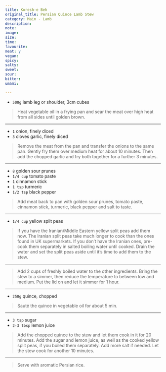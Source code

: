 ```yaml
---
title: Koresh-e Beh
original_title: Persian Quince Lamb Stew
category: Main - Lamb
description:
note:
image:
size:
time:
favourite:
meat: y
vegan:
spicy:
salty:
sweet:
sour:
bitter:
umami:

---
```


* `500g` lamb leg or shoulder, 3cm cubes

>Heat vegetable oil in a frying pan and sear the meat over high heat from all sides until golden brown.

---

* `1` onion, finely diced
* `3` cloves garlic, finely diced

>Remove the meat from the pan and transfer the onions to the same pan. Gently fry them over medium heat for about 10 minutes. Then add the chopped garlic and fry both together for a further 3 minutes.

---

* `8` golden sour prunes
* `1/4 cup` tomato paste
* `1` cinnamon stick
* `1 tsp` turmeric
* `1/2 tsp` black pepper

>Add meat back to pan with golden sour prunes, tomato paste, cinnamon stick, turmeric, black pepper and salt to taste. 

---

* `1/4 cup` yellow split peas

>If you have the Iranian/Middle Eastern yellow split peas add them now. The Iranian split peas take much longer to cook than the ones found in UK supermarkets. If you don’t have the Iranian ones, pre-cook them separately in salted boiling water until cooked. Drain the water and set the split peas aside until it’s time to add them to the stew. 

---

>Add 2 cups of freshly boiled water to the other ingredients. Bring the stew to a simmer, then reduce the temperature to between low and medium. Put the lid on and let it simmer for 1 hour. 

---

* `250g` quince, chopped

>Sauté the quince in vegetable oil for about 5 min.

---

* `3 tsp` sugar
* `2-3 tbsp` lemon juice

>Add the chopped quince to the stew and let them cook in it for 20 minutes. Add the sugar and lemon juice, as well as the cooked yellow split peas, if you boiled them separately. Add more salt if needed. Let the stew cook for another 10 minutes.

---

>Serve with aromatic Persian rice.
